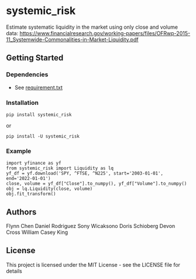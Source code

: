 # systemic_risk

Estimate systematic liquidity in the market using only close and volume data:
https://www.financialresearch.gov/working-papers/files/OFRwp-2015-11_Systemwide-Commonalities-in-Market-Liquidity.pdf


## Getting Started

### Dependencies

* See [requirement.txt](requirement.txt)

### Installation

```
pip install systemic_risk
```
or
```
pip install -U systemic_risk
```

### Example

```
import yfinance as yf
from systemic_risk import Liquidity as lq
yf_df = yf.download('SPY, ^FTSE, ^N225', start='2003-01-01', end='2022-01-01')
close, volume = yf_df["Close"].to_numpy(), yf_df["Volume"].to_numpy()
obj = lq.Liquidity(close, volume)
obj.fit_transform()
```


## Authors

Flynn Chen
Daniel Rodriguez
Sony Wicaksono
Doris Schioberg
Devon Cross
William Casey King

## License

This project is licensed under the MIT License - see the LICENSE file for details
